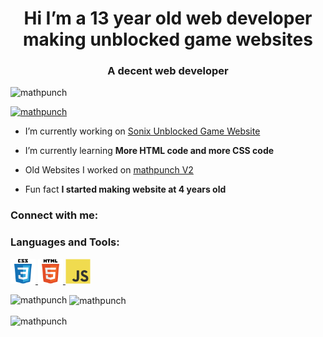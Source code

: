 <h1 align="center">Hi I’m a 13 year old web developer making unblocked game websites</h1>
<h3 align="center">A decent web developer</h3>

<p align="left"> <img src="https://komarev.com/ghpvc/?username=mathpunch&label=Profile%20views&color=0e75b6&style=flat" alt="mathpunch" /> </p>

<p align="left"> <a href="https://github.com/ryo-ma/github-profile-trophy"><img src="https://github-profile-trophy.vercel.app/?username=mathpunch" alt="mathpunch" /></a> </p>

- I’m currently working on [Sonix Unblocked Game Website](https://solixmath.github.io/)

- I’m currently learning **More HTML code and more CSS code**

- Old Websites I worked on [mathpunch V2](https://mathpunch.github.io/)

- Fun fact **I started making website at 4 years old**

<h3 align="left">Connect with me:</h3>
<p align="left">
</p>

<h3 align="left">Languages and Tools:</h3>
<p align="left"> <a href="https://www.w3schools.com/css/" target="_blank" rel="noreferrer"> <img src="https://raw.githubusercontent.com/devicons/devicon/master/icons/css3/css3-original-wordmark.svg" alt="css3" width="40" height="40"/> </a> <a href="https://www.w3.org/html/" target="_blank" rel="noreferrer"> <img src="https://raw.githubusercontent.com/devicons/devicon/master/icons/html5/html5-original-wordmark.svg" alt="html5" width="40" height="40"/> </a> <a href="https://developer.mozilla.org/en-US/docs/Web/JavaScript" target="_blank" rel="noreferrer"> <img src="https://raw.githubusercontent.com/devicons/devicon/master/icons/javascript/javascript-original.svg" alt="javascript" width="40" height="40"/> </a> </p>

<p><img align="left" src="https://github-readme-stats.vercel.app/api/top-langs?username=mathpunch&show_icons=true&locale=en&layout=compact" alt="mathpunch" /></p>

<p>&nbsp;<img align="center" src="https://github-readme-stats.vercel.app/api?username=mathpunch&show_icons=true&locale=en" alt="mathpunch" /></p>

<p><img align="center" src="https://github-readme-streak-stats.herokuapp.com/?user=mathpunch&" alt="mathpunch" /></p>
